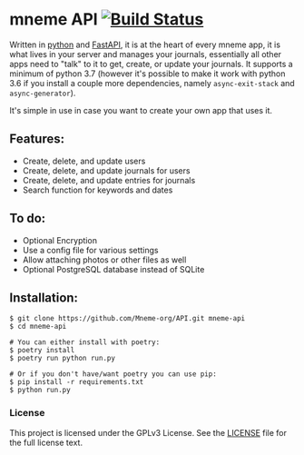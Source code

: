# mneme API [![Build Status](https://travis-ci.com/Mneme-org/API.svg?branch=master)](https://travis-ci.com/Mneme-org/API)

Written in [python](https://www.python.org/) and [FastAPI](https://fastapi.tiangolo.com/), it is at the heart of every mneme app, it is what lives in your server and manages your journals, 
essentially all other apps need to "talk" to it to get, create, or update your journals. It supports a minimum of python 3.7 (however it's possible to make it work with python 3.6 if you install a couple more dependencies, namely `async-exit-stack` and `async-generator`).

It's simple in use in case you want to create your own app that uses it.

## Features:
* Create, delete, and update users
* Create, delete, and update journals for users
* Create, delete, and update entries for journals
* Search function for keywords and dates

## To do:
* Optional Encryption
* Use a config file for various settings
* Allow attaching photos or other files as well
* Optional PostgreSQL database instead of SQLite

## Installation:
```shell script
$ git clone https://github.com/Mneme-org/API.git mneme-api
$ cd mneme-api

# You can either install with poetry:
$ poetry install
$ poetry run python run.py

# Or if you don't have/want poetry you can use pip:
$ pip install -r requirements.txt
$ python run.py
```


 ### License
 This project is licensed under the GPLv3 License. See the [LICENSE](https://github.com/Mneme-org/mneme-server/blob/master/LICENSE) file for the full license text.
